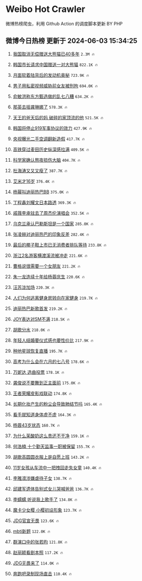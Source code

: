 # Weibo Hot Crawler 



微博热榜爬虫，利用 Github Action 的调度脚本更新 BY PHP 


## 微博今日热榜 更新于 2024-06-03 15:34:25 
1. [我国取消无偿赠送大熊猫已40多年](https://s.weibo.com/weibo?q=%23%E6%88%91%E5%9B%BD%E5%8F%96%E6%B6%88%E6%97%A0%E5%81%BF%E8%B5%A0%E9%80%81%E5%A4%A7%E7%86%8A%E7%8C%AB%E5%B7%B240%E5%A4%9A%E5%B9%B4%23&t=31&band_rank=1&Refer=top) `2.3M 🔥` 

1. [韩国市长请求中国赠送一对大熊猫](https://s.weibo.com/weibo?q=%23%E9%9F%A9%E5%9B%BD%E5%B8%82%E9%95%BF%E8%AF%B7%E6%B1%82%E4%B8%AD%E5%9B%BD%E8%B5%A0%E9%80%81%E4%B8%80%E5%AF%B9%E5%A4%A7%E7%86%8A%E7%8C%AB%23&t=31&band_rank=2&Refer=top) `822.1K 🔥` 

1. [月面软着陆背后的发动机奥秘](https://s.weibo.com/weibo?q=%23%E6%9C%88%E9%9D%A2%E8%BD%AF%E7%9D%80%E9%99%86%E8%83%8C%E5%90%8E%E7%9A%84%E5%8F%91%E5%8A%A8%E6%9C%BA%E5%A5%A5%E7%A7%98%23&t=31&band_rank=3&Refer=top) `723.9K 🔥` 

1. [男子用私密视频威胁前女友被刑拘](https://s.weibo.com/weibo?q=%23%E7%94%B7%E5%AD%90%E7%94%A8%E7%A7%81%E5%AF%86%E8%A7%86%E9%A2%91%E5%A8%81%E8%83%81%E5%89%8D%E5%A5%B3%E5%8F%8B%E8%A2%AB%E5%88%91%E6%8B%98%23&t=31&band_rank=4&Refer=top) `694.0K 🔥` 

1. [俞敏洪称东方甄选做的乱七八糟](https://s.weibo.com/weibo?q=%23%E4%BF%9E%E6%95%8F%E6%B4%AA%E7%A7%B0%E4%B8%9C%E6%96%B9%E7%94%84%E9%80%89%E5%81%9A%E7%9A%84%E4%B9%B1%E4%B8%83%E5%85%AB%E7%B3%9F%23&t=31&band_rank=5&Refer=top) `634.2K 🔥` 

1. [那英去摇龚琳娜了](https://s.weibo.com/weibo?q=%23%E9%82%A3%E8%8B%B1%E5%8E%BB%E6%91%87%E9%BE%9A%E7%90%B3%E5%A8%9C%E4%BA%86%23&t=31&band_rank=6&Refer=top) `578.3K 🔥` 

1. [天王的爸天后的妈 破碎的家顶流的他](https://s.weibo.com/weibo?q=%E5%A4%A9%E7%8E%8B%E7%9A%84%E7%88%B8%E5%A4%A9%E5%90%8E%E7%9A%84%E5%A6%88%20%E7%A0%B4%E7%A2%8E%E7%9A%84%E5%AE%B6%E9%A1%B6%E6%B5%81%E7%9A%84%E4%BB%96&t=31&band_rank=7&Refer=top) `521.5K 🔥` 

1. [韩国将停止919军事协议的效力](https://s.weibo.com/weibo?q=%23%E9%9F%A9%E5%9B%BD%E5%B0%86%E5%81%9C%E6%AD%A2919%E5%86%9B%E4%BA%8B%E5%8D%8F%E8%AE%AE%E7%9A%84%E6%95%88%E5%8A%9B%23&t=31&band_rank=8&Refer=top) `427.9K 🔥` 

1. [央视曝光二手空调翻新造假](https://s.weibo.com/weibo?q=%23%E5%A4%AE%E8%A7%86%E6%9B%9D%E5%85%89%E4%BA%8C%E6%89%8B%E7%A9%BA%E8%B0%83%E7%BF%BB%E6%96%B0%E9%80%A0%E5%81%87%23&t=31&band_rank=9&Refer=top) `417.7K 🔥` 

1. [高铁穿过麦田历史纵深感拉满](https://s.weibo.com/weibo?q=%23%E9%AB%98%E9%93%81%E7%A9%BF%E8%BF%87%E9%BA%A6%E7%94%B0%E5%8E%86%E5%8F%B2%E7%BA%B5%E6%B7%B1%E6%84%9F%E6%8B%89%E6%BB%A1%23&t=31&band_rank=10&Refer=top) `409.5K 🔥` 

1. [科学家确认熬夜损伤大脑](https://s.weibo.com/weibo?q=%23%E7%A7%91%E5%AD%A6%E5%AE%B6%E7%A1%AE%E8%AE%A4%E7%86%AC%E5%A4%9C%E6%8D%9F%E4%BC%A4%E5%A4%A7%E8%84%91%23&t=31&band_rank=11&Refer=top) `404.7K 🔥` 

1. [杜海涛又又又瘦了](https://s.weibo.com/weibo?q=%23%E6%9D%9C%E6%B5%B7%E6%B6%9B%E5%8F%88%E5%8F%88%E5%8F%88%E7%98%A6%E4%BA%86%23&t=31&band_rank=12&Refer=top) `387.7K 🔥` 

1. [艾米才16岁](https://s.weibo.com/weibo?q=%23%E8%89%BE%E7%B1%B3%E6%89%8D16%E5%B2%81%23&t=31&band_rank=13&Refer=top) `376.4K 🔥` 

1. [杨幂叫迪丽热巴BB](https://s.weibo.com/weibo?q=%23%E6%9D%A8%E5%B9%82%E5%8F%AB%E8%BF%AA%E4%B8%BD%E7%83%AD%E5%B7%B4BB%23&t=31&band_rank=14&Refer=top) `375.0K 🔥` 

1. [丁程鑫刘耀文日本路透](https://s.weibo.com/weibo?q=%23%E4%B8%81%E7%A8%8B%E9%91%AB%E5%88%98%E8%80%80%E6%96%87%E6%97%A5%E6%9C%AC%E8%B7%AF%E9%80%8F%23&t=31&band_rank=15&Refer=top) `369.3K 🔥` 

1. [戚薇李承铉去了周杰伦演唱会](https://s.weibo.com/weibo?q=%23%E6%88%9A%E8%96%87%E6%9D%8E%E6%89%BF%E9%93%89%E5%8E%BB%E4%BA%86%E5%91%A8%E6%9D%B0%E4%BC%A6%E6%BC%94%E5%94%B1%E4%BC%9A%23&t=31&band_rank=16&Refer=top) `352.5K 🔥` 

1. [乌克兰承认巴勒斯坦是一个国家](https://s.weibo.com/weibo?q=%23%E4%B9%8C%E5%85%8B%E5%85%B0%E6%89%BF%E8%AE%A4%E5%B7%B4%E5%8B%92%E6%96%AF%E5%9D%A6%E6%98%AF%E4%B8%80%E4%B8%AA%E5%9B%BD%E5%AE%B6%23&t=31&band_rank=17&Refer=top) `285.0K 🔥` 

1. [张凌赫对迪丽热巴的印象反差](https://s.weibo.com/weibo?q=%23%E5%BC%A0%E5%87%8C%E8%B5%AB%E5%AF%B9%E8%BF%AA%E4%B8%BD%E7%83%AD%E5%B7%B4%E7%9A%84%E5%8D%B0%E8%B1%A1%E5%8F%8D%E5%B7%AE%23&t=31&band_rank=18&Refer=top) `282.4K 🔥` 

1. [最后的椰子鞋上市已无消费者排队等待](https://s.weibo.com/weibo?q=%23%E6%9C%80%E5%90%8E%E7%9A%84%E6%A4%B0%E5%AD%90%E9%9E%8B%E4%B8%8A%E5%B8%82%E5%B7%B2%E6%97%A0%E6%B6%88%E8%B4%B9%E8%80%85%E6%8E%92%E9%98%9F%E7%AD%89%E5%BE%85%23&t=31&band_rank=19&Refer=top) `233.8K 🔥` 

1. [浙江2名游客横渡溪流被冲走](https://s.weibo.com/weibo?q=%23%E6%B5%99%E6%B1%9F2%E5%90%8D%E6%B8%B8%E5%AE%A2%E6%A8%AA%E6%B8%A1%E6%BA%AA%E6%B5%81%E8%A2%AB%E5%86%B2%E8%B5%B0%23&t=31&band_rank=20&Refer=top) `221.6K 🔥` 

1. [曹格说很需要一个女朋友](https://s.weibo.com/weibo?q=%23%E6%9B%B9%E6%A0%BC%E8%AF%B4%E5%BE%88%E9%9C%80%E8%A6%81%E4%B8%80%E4%B8%AA%E5%A5%B3%E6%9C%8B%E5%8F%8B%23&t=31&band_rank=21&Refer=top) `221.2K 🔥` 

1. [朱一龙连续十年给杨蓉庆生](https://s.weibo.com/weibo?q=%23%E6%9C%B1%E4%B8%80%E9%BE%99%E8%BF%9E%E7%BB%AD%E5%8D%81%E5%B9%B4%E7%BB%99%E6%9D%A8%E8%93%89%E5%BA%86%E7%94%9F%23&t=31&band_rank=22&Refer=top) `220.6K 🔥` 

1. [汪苏泷加场](https://s.weibo.com/weibo?q=%E6%B1%AA%E8%8B%8F%E6%B3%B7%E5%8A%A0%E5%9C%BA&t=31&band_rank=23&Refer=top) `220.3K 🔥` 

1. [人们为何逃离健身房转向在家健身](https://s.weibo.com/weibo?q=%23%E4%BA%BA%E4%BB%AC%E4%B8%BA%E4%BD%95%E9%80%83%E7%A6%BB%E5%81%A5%E8%BA%AB%E6%88%BF%E8%BD%AC%E5%90%91%E5%9C%A8%E5%AE%B6%E5%81%A5%E8%BA%AB%23&t=31&band_rank=24&Refer=top) `219.7K 🔥` 

1. [迪丽热巴新歌首发](https://s.weibo.com/weibo?q=%E8%BF%AA%E4%B8%BD%E7%83%AD%E5%B7%B4%E6%96%B0%E6%AD%8C%E9%A6%96%E5%8F%91&t=31&band_rank=25&Refer=top) `219.2K 🔥` 

1. [JOY表达对SM不满](https://s.weibo.com/weibo?q=JOY%E8%A1%A8%E8%BE%BE%E5%AF%B9SM%E4%B8%8D%E6%BB%A1&t=31&band_rank=26&Refer=top) `218.5K 🔥` 

1. [胡歌分水](https://s.weibo.com/weibo?q=%E8%83%A1%E6%AD%8C%E5%88%86%E6%B0%B4&t=31&band_rank=27&Refer=top) `218.0K 🔥` 

1. [年轻人结婚要仪式感也要性价比](https://s.weibo.com/weibo?q=%23%E5%B9%B4%E8%BD%BB%E4%BA%BA%E7%BB%93%E5%A9%9A%E8%A6%81%E4%BB%AA%E5%BC%8F%E6%84%9F%E4%B9%9F%E8%A6%81%E6%80%A7%E4%BB%B7%E6%AF%94%23&t=31&band_rank=28&Refer=top) `217.9K 🔥` 

1. [种地星球恢复直播](https://s.weibo.com/weibo?q=%E7%A7%8D%E5%9C%B0%E6%98%9F%E7%90%83%E6%81%A2%E5%A4%8D%E7%9B%B4%E6%92%AD&t=31&band_rank=29&Refer=top) `195.7K 🔥` 

1. [高考为什么会在六月的七八号](https://s.weibo.com/weibo?q=%23%E9%AB%98%E8%80%83%E4%B8%BA%E4%BB%80%E4%B9%88%E4%BC%9A%E5%9C%A8%E5%85%AD%E6%9C%88%E7%9A%84%E4%B8%83%E5%85%AB%E5%8F%B7%23&t=31&band_rank=30&Refer=top) `178.6K 🔥` 

1. [万妮达 选曲投票](https://s.weibo.com/weibo?q=%E4%B8%87%E5%A6%AE%E8%BE%BE%20%E9%80%89%E6%9B%B2%E6%8A%95%E7%A5%A8&t=31&band_rank=31&Refer=top) `178.1K 🔥` 

1. [龚俊说不要舞到正主面前](https://s.weibo.com/weibo?q=%23%E9%BE%9A%E4%BF%8A%E8%AF%B4%E4%B8%8D%E8%A6%81%E8%88%9E%E5%88%B0%E6%AD%A3%E4%B8%BB%E9%9D%A2%E5%89%8D%23&t=31&band_rank=32&Refer=top) `175.0K 🔥` 

1. [王者荣耀皮影戏联动](https://s.weibo.com/weibo?q=%23%E7%8E%8B%E8%80%85%E8%8D%A3%E8%80%80%E7%9A%AE%E5%BD%B1%E6%88%8F%E8%81%94%E5%8A%A8%23&t=31&band_rank=33&Refer=top) `174.8K 🔥` 

1. [长期化妆产生的粉尘会导致肺结节吗](https://s.weibo.com/weibo?q=%23%E9%95%BF%E6%9C%9F%E5%8C%96%E5%A6%86%E4%BA%A7%E7%94%9F%E7%9A%84%E7%B2%89%E5%B0%98%E4%BC%9A%E5%AF%BC%E8%87%B4%E8%82%BA%E7%BB%93%E8%8A%82%E5%90%97%23&t=31&band_rank=34&Refer=top) `165.4K 🔥` 

1. [看手就知道身体虚不虚](https://s.weibo.com/weibo?q=%23%E7%9C%8B%E6%89%8B%E5%B0%B1%E7%9F%A5%E9%81%93%E8%BA%AB%E4%BD%93%E8%99%9A%E4%B8%8D%E8%99%9A%23&t=31&band_rank=35&Refer=top) `164.3K 🔥` 

1. [杨蓉43岁状态](https://s.weibo.com/weibo?q=%23%E6%9D%A8%E8%93%8943%E5%B2%81%E7%8A%B6%E6%80%81%23&t=31&band_rank=36&Refer=top) `160.7K 🔥` 

1. [为什么茉酸奶这么贵还不干净](https://s.weibo.com/weibo?q=%23%E4%B8%BA%E4%BB%80%E4%B9%88%E8%8C%89%E9%85%B8%E5%A5%B6%E8%BF%99%E4%B9%88%E8%B4%B5%E8%BF%98%E4%B8%8D%E5%B9%B2%E5%87%80%23&t=31&band_rank=37&Refer=top) `159.1K 🔥` 

1. [何浩楠 十个勤天监事一职被保留](https://s.weibo.com/weibo?q=%E4%BD%95%E6%B5%A9%E6%A5%A0%20%E5%8D%81%E4%B8%AA%E5%8B%A4%E5%A4%A9%E7%9B%91%E4%BA%8B%E4%B8%80%E8%81%8C%E8%A2%AB%E4%BF%9D%E7%95%99&t=31&band_rank=38&Refer=top) `155.7K 🔥` 

1. [胡歌高圆圆衣服上是自愿上班](https://s.weibo.com/weibo?q=%23%E8%83%A1%E6%AD%8C%E9%AB%98%E5%9C%86%E5%9C%86%E8%A1%A3%E6%9C%8D%E4%B8%8A%E6%98%AF%E8%87%AA%E6%84%BF%E4%B8%8A%E7%8F%AD%23&t=31&band_rank=39&Refer=top) `143.2K 🔥` 

1. [11岁女孩从车流中一把拽回走失女童](https://s.weibo.com/weibo?q=%2311%E5%B2%81%E5%A5%B3%E5%AD%A9%E4%BB%8E%E8%BD%A6%E6%B5%81%E4%B8%AD%E4%B8%80%E6%8A%8A%E6%8B%BD%E5%9B%9E%E8%B5%B0%E5%A4%B1%E5%A5%B3%E7%AB%A5%23&t=31&band_rank=40&Refer=top) `140.4K 🔥` 

1. [李雅凛涉嫌虐待子女](https://s.weibo.com/weibo?q=%23%E6%9D%8E%E9%9B%85%E5%87%9B%E6%B6%89%E5%AB%8C%E8%99%90%E5%BE%85%E5%AD%90%E5%A5%B3%23&t=31&band_rank=41&Refer=top) `138.7K 🔥` 

1. [邱建军遗体告别式女儿哭喊爸爸](https://s.weibo.com/weibo?q=%23%E9%82%B1%E5%BB%BA%E5%86%9B%E9%81%97%E4%BD%93%E5%91%8A%E5%88%AB%E5%BC%8F%E5%A5%B3%E5%84%BF%E5%93%AD%E5%96%8A%E7%88%B8%E7%88%B8%23&t=31&band_rank=42&Refer=top) `136.7K 🔥` 

1. [李蠕蠕 听说我上歌手了](https://s.weibo.com/weibo?q=%E6%9D%8E%E8%A0%95%E8%A0%95%20%E5%90%AC%E8%AF%B4%E6%88%91%E4%B8%8A%E6%AD%8C%E6%89%8B%E4%BA%86&t=31&band_rank=43&Refer=top) `134.8K 🔥` 

1. [魔卡少女樱 小樱初设形象](https://s.weibo.com/weibo?q=%E9%AD%94%E5%8D%A1%E5%B0%91%E5%A5%B3%E6%A8%B1%20%E5%B0%8F%E6%A8%B1%E5%88%9D%E8%AE%BE%E5%BD%A2%E8%B1%A1&t=31&band_rank=44&Refer=top) `123.7K 🔥` 

1. [JDG官宣无畏](https://s.weibo.com/weibo?q=%23JDG%E5%AE%98%E5%AE%A3%E6%97%A0%E7%95%8F%23&t=31&band_rank=45&Refer=top) `123.6K 🔥` 

1. [mbti新题](https://s.weibo.com/weibo?q=mbti%E6%96%B0%E9%A2%98&t=31&band_rank=46&Refer=top) `122.0K 🔥` 

1. [群演口中的张若昀](https://s.weibo.com/weibo?q=%23%E7%BE%A4%E6%BC%94%E5%8F%A3%E4%B8%AD%E7%9A%84%E5%BC%A0%E8%8B%A5%E6%98%80%23&t=31&band_rank=47&Refer=top) `121.8K 🔥` 

1. [赵丽颖看剧本照](https://s.weibo.com/weibo?q=%23%E8%B5%B5%E4%B8%BD%E9%A2%96%E7%9C%8B%E5%89%A7%E6%9C%AC%E7%85%A7%23&t=31&band_rank=48&Refer=top) `117.2K 🔥` 

1. [JDG无畏来了](https://s.weibo.com/weibo?q=%23JDG%E6%97%A0%E7%95%8F%E6%9D%A5%E4%BA%86%23&t=31&band_rank=49&Refer=top) `114.0K 🔥` 

1. [奔跑吧录制现场直击](https://s.weibo.com/weibo?q=%E5%A5%94%E8%B7%91%E5%90%A7%E5%BD%95%E5%88%B6%E7%8E%B0%E5%9C%BA%E7%9B%B4%E5%87%BB&t=31&band_rank=50&Refer=top) `110.4K 🔥` 

